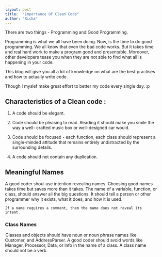 ```yaml
---
layout: post
title:  "Importance Of Clean Code"
author: "Richa"
---
```


There are two things - Programming and Good Programming. 

Programming is what we all have been doing. Now, is the time to do good programming. 
We all know that even the bad code works. But it takes time and real hard work to make a program good and presentable. Moreover, other developers tease you when they are not able to find what all is happening in your code.

This blog will give you all a lot of knowledge on what are the best practises and how to actually write code. 
              
Though I myslef make great effort to better my code every single day. :p


## Characteristics of a Clean code :

1. A code should be elegant.                                                          
2. Code should be pleasing to read. Reading it should make you  smile the way a well-  crafted music box or well-designed car would.

3. Code should be focused - each function, each class should represent a single-minded attitude that remains entirely undistracted by the surrounding details.

4. A code should not contain any duplication.


## Meaningful Names

A good coder shoul use intention revealing names. Choosing good names takes time but saves more than it takes. The name of a variable, function, or class, should answer all the big questions. It should tell a person or other programmer why it exists, what it does, and how it is used.

`If a name requires a comment, then the name does not reveal its intent.`
    
### Class Names 

 Classes and objects should have noun or noun phrase names like Customer,  and AddressParser. A good coder should avoid words like Manager, Processor, Data, or Info in the name of a class. A class name should not be a verb.


